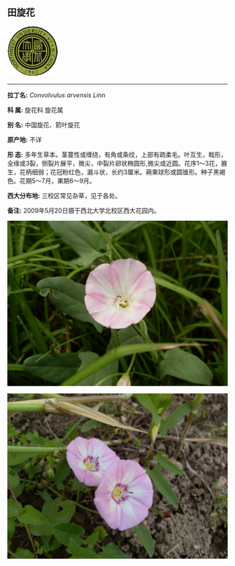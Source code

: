 ## 田旋花

![西北大学校园网络植物志](JPG/nwu.gif)

---

**拉丁名:**  _Convolvulus arvensis Linn_

**科 属:** 旋花科 旋花属

**别 名:** 中国旋花、箭叶旋花

**原产地:** 不详

**形  态:** 多年生草本。茎蔓性或缠绕，有角或条纹，上部有疏柔毛。叶互生，戟形，全缘或3裂，侧裂片展平，微尖，中裂片卵状椭圆形,微尖或近圆。花序1～3花，腋生，花柄细弱；花冠粉红色，漏斗状，长约3厘米。蒴果球形或圆锥形。种子黑褐色。花期5～7月，果期6～9月。

**西大分布地:** 三校区常见杂草，见于各处。

**备注:** 2009年5月20日摄于西北大学北校区西大花园内。

![田旋花](JPG/田旋花.JPG) 

![田旋花](JPG/田旋花1.JPG) 

